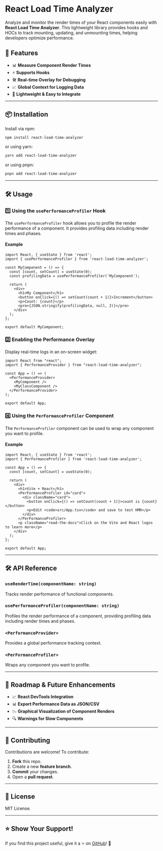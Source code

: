 # React Load Time Analyzer

Analyze and monitor the render times of your React components easily with **React Load Time Analyzer**. This lightweight library provides hooks and HOCs to track mounting, updating, and unmounting times, helping developers optimize performance.

## 🚀 Features
- 📊 **Measure Component Render Times**
- ⚡ **Supports Hooks**
- 🛠 **Real-time Overlay for Debugging**
- 📈 **Global Context for Logging Data**
- 📝 **Lightweight & Easy to Integrate**

---

## 📦 Installation

Install via npm:
```sh
npm install react-load-time-analyzer
```

or using yarn:
```sh
yarn add react-load-time-analyzer
```

or using pnpn:
```sh
pnpn add react-load-time-analyzer
```

---

## 🛠 Usage

### **1️⃣ Using the `usePerformanceProfiler` Hook**
The `usePerformanceProfiler` hook allows you to profile the render performance of a component. It provides profiling data including render times and phases.

#### Example

```tsx
import React, { useState } from 'react';
import { usePerformanceProfiler } from 'react-load-time-analyzer';

const MyComponent = () => {
  const [count, setCount] = useState(0);
  const profilingData = usePerformanceProfiler('MyComponent');

  return (
    <div>
      <h1>My Component</h1>
      <button onClick={() => setCount(count + 1)}>Increment</button>
      <p>Count: {count}</p>
      <pre>{JSON.stringify(profilingData, null, 2)}</pre>
    </div>
  );
};

export default MyComponent;
```

### **2️⃣ Enabling the Performance Overlay**
Display real-time logs in an on-screen widget:
```tsx
import React from "react";
import { PerformanceProvider } from "react-load-time-analyzer";

const App = () => (
  <PerformanceProvider>
    <MyComponent />
    <MyClassComponent />
  </PerformanceProvider>
);

export default App;
```

### **4️⃣ Using the `PerFormanceProfiler` Component**
The `PerFormanceProfiler` component can be used to wrap any component you want to profile.

#### Example

```tsx
import React, { useState } from 'react';
import { PerFormanceProfiler } from 'react-load-time-analyzer';

const App = () => {
  const [count, setCount] = useState(0);

  return (
    <div>
      <h1>Vite + React</h1>
      <PerFormanceProfiler id="card">
        <div className="card">
          <button onClick={() => setCount(count + 1)}>count is {count}</button>
          <p>Edit <code>src/App.tsx</code> and save to test HMR</p>
        </div>
      </PerFormanceProfiler>
      <p className="read-the-docs">Click on the Vite and React logos to learn more</p>
    </div>
  );
};

export default App;
```

---

## 🛠 API Reference

### `useRenderTime(componentName: string)`
Tracks render performance of functional components.

### `usePerformanceProfiler(componentName: string)`
Profiles the render performance of a component, providing profiling data including render times and phases.

### `<PerformanceProvider>`
Provides a global performance tracking context.

### `<PerFormanceProfiler>`
Wraps any component you want to profile.

---

## 📌 Roadmap & Future Enhancements
- 📈 **React DevTools Integration**
- 📊 **Export Performance Data as JSON/CSV**
- 📉 **Graphical Visualization of Component Renders**
- 🔍 **Warnings for Slow Components**

---

## 🤝 Contributing
Contributions are welcome! To contribute:
1. **Fork** this repo.
2. Create a new **feature branch**.
3. **Commit** your changes.
4. Open a **pull request**.

---

## 📜 License
MIT License.

---

## ⭐ Show Your Support!
If you find this project useful, give it a ⭐ on [GitHub](https://github.com/akhiakl/react-load-time-analyzer)! 🚀

